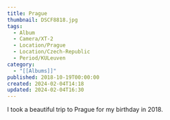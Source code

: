 ```yaml
---
title: Prague
thumbnail: DSCF8818.jpg
tags:
  - Album
  - Camera/XT-2
  - Location/Prague
  - Location/Czech-Republic
  - Period/KULeuven
category:
  - "[[Albums]]"
published: 2018-10-19T00:00:00
created: 2024-02-04T14:18
updated: 2024-02-04T16:30
---
```

I took a beautiful trip to Prague for my birthday in 2018.
